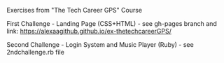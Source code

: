 Exercises from "The Tech Career GPS" Course

First Challenge - Landing Page (CSS+HTML) - see gh-pages branch and link: https://alexaagithub.github.io/ex-thetechcareerGPS/

Second Challenge - Login System and Music Player (Ruby) - see 2ndchallenge.rb file